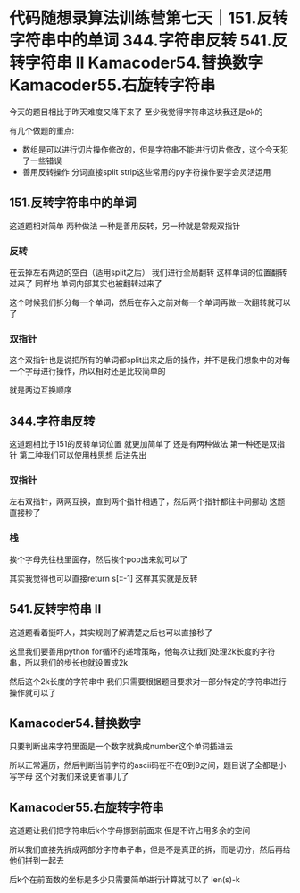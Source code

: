 # 代码随想录算法训练营第七天｜151.反转字符串中的单词 344.字符串反转 541.反转字符串 II Kamacoder54.替换数字 Kamacoder55.右旋转字符串

今天的题目相比于昨天难度又降下来了 至少我觉得字符串这块我还是ok的

有几个做题的重点:

- 数组是可以进行切片操作修改的，但是字符串不能进行切片修改，这个今天犯了一些错误
- 善用反转操作 分词直接split strip这些常用的py字符操作要学会灵活运用


## 151.反转字符串中的单词

这道题相对简单 两种做法 一种是善用反转，另一种就是常规双指针

### 反转

在去掉左右两边的空白（适用split之后） 我们进行全局翻转 这样单词的位置翻转过来了 同样地 单词内部其实也被翻转过来了

这个时候我们拆分每一个单词，然后在存入之前对每一个单词再做一次翻转就可以了

### 双指针

这个双指针也是说把所有的单词都split出来之后的操作，并不是我们想象中的对每一个字母进行操作，所以相对还是比较简单的

就是两边互换顺序

## 344.字符串反转


这道题相比于151的反转单词位置 就更加简单了 还是有两种做法 第一种还是双指针 第二种我们可以使用栈思想 后进先出

### 双指针

左右双指针，两两互换，直到两个指针相遇了，然后两个指针都往中间挪动 这题直接秒了

### 栈

挨个字母先往栈里面存，然后挨个pop出来就可以了

其实我觉得也可以直接return s[::-1] 这样其实就是反转

## 541.反转字符串 II


这道题看着挺吓人，其实规则了解清楚之后也可以直接秒了

这里我们要善用python for循环的递增策略，他每次让我们处理2k长度的字符串，所以我们的步长也就设置成2k

然后这个2k长度的字符串中 我们只需要根据题目要求对一部分特定的字符串进行操作就可以了


## Kamacoder54.替换数字

只要判断出来字符里面是一个数字就换成number这个单词插进去

所以正常遍历，然后判断当前字符的ascii码在不在0到9之间，题目说了全都是小写字母 这个对我们来说更省事儿了


## Kamacoder55.右旋转字符串

这道题让我们把字符串后k个字母挪到前面来 但是不许占用多余的空间

所以我们直接先拆成两部分字符串子串，但是不是真正的拆，而是切分，然后再给他们拼到一起去

后k个在前面数的坐标是多少只需要简单进行计算就可以了 len(s)-k 